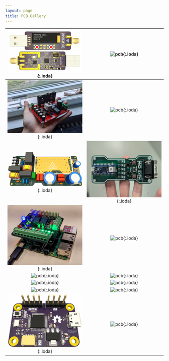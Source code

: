 ```yaml
---
layout: page
title: PCB Gallery
---
```


| ![pcb](/assets/img/pcb/pcb-rf2usb.png){:.ioda} | ![pcb](/assets/img/pcb/pcb-ucm-addon.jpg){:.ioda} |
| :------------------------------------------------: | :------------------------------------------------: |
| ![pcb](/assets/img/pcb/pcb-llc-half-bridge.jpg){:.ioda} | ![pcb](/assets/img/pcb/pcb-controllable-adapter.gif){:.ioda} |
| ![pcb](/assets/img/pcb/pcb-acdc-700W.png){:.ioda} | ![pcb](assets/img/pcb/pcb-hadoc-controller.png){:.ioda} |
| ![pcb](/assets/img/pcb/pcb-raspberry-hat.jpg){:.ioda} | ![pcb](/assets/img/pcb/pcb-vicor-bus-converter2.jpg){:.ioda} |
| ![pcb](/assets/img/pcb/pcb-vicor-bus-converter.jpg){:.ioda} | ![pcb](/assets/img/pcb/pcb-llc-full-bridge.jpg){:.ioda} |
| ![pcb](/assets/img/pcb/pcb-dummy-ucm.jpg){:.ioda} | ![pcb](/assets/img/pcb/pcb-switchboard2.jpg){:.ioda} |
| ![pcb](/assets/img/pcb/pcb-rpi-hat.jpg){:.ioda} | ![pcb](/assets/img/pcb/pcb-rpi-hat-2.jpg){:.ioda} |
| ![pcb](/assets/img/pcb/pcb-stm32-breakout.png){:.ioda} | ![pcb](/assets/img/pcb/pcb-breakout-board.jpg){:.ioda} |

